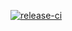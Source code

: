 [![release-ci](https://github.com/Aakash1103Jha/track-your-learning/actions/workflows/release-ci.yml/badge.svg?branch=release)](https://github.com/Aakash1103Jha/track-your-learning/actions/workflows/release-ci.yml)
